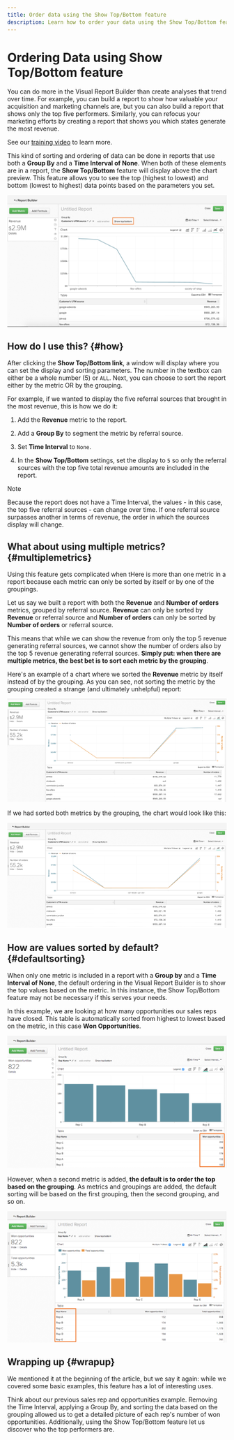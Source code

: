 ```yaml
---
title: Order data using the Show Top/Bottom feature
description: Learn how to order your data using the Show Top/Bottom feature.
---
```

# Ordering Data using Show Top/Bottom feature

You can do more in the Visual Report Builder than create analyses that trend over time. For example, you can build a report to show how valuable your acquisition and marketing channels are, but you can also build a report that shows only the top five performers. Similarly, you can refocus your marketing efforts by creating a report that shows you which states generate the most revenue.

See our [training video](https://support.magento.com/hc/en-us/articles/360016730091) to learn more.

This kind of sorting and ordering of data can be done in reports that use both a **Group By** and a **Time Interval of None**. When both of these elements are in a report, the **Show Top/Bottom** feature will display above the chart preview. This feature allows you to see the top (highest to lowest) and bottom (lowest to highest) data points based on the parameters you set.

![Show Top/Bottom feature in the Visual Report Builder.](../../assets/Show_Top_Bottom.png)<!--{:.zoom}-->

## How do I use this? {#how}

After clicking the **Show Top/Bottom link**, a window will display where you can set the display and sorting parameters. The number in the textbox can either be a whole number (5) or `ALL`. Next, you can choose to sort the report either by the metric OR by the grouping.

For example, if we wanted to display the five referral sources that brought in the most revenue, this is how we do it:

1. Add the **Revenue** metric to the report.

1. Add a **Group By** to segment the metric by referral source.

1. Set **Time Interval** to `None`.

1. In the **Show Top/Bottom** settings, set the display to `5` so only the referral sources with the top five total revenue amounts are included in the report.

>[!NOTE]
>
>Because the report does not have a Time Interval, the values - in this case, the top five referral sources - can change over time. If one referral source surpasses another in terms of revenue, the order in which the sources display will change.

## What about using multiple metrics? {#multiplemetrics}

Using this feature gets complicated when tHere is more than one metric in a report because each metric can only be sorted by itself or by one of the groupings.

Let us say we built a report with both the **Revenue** and **Number of orders** metrics, grouped by referral source. **Revenue** can only be sorted by **Revenue** or referral source and **Number of orders** can only be sorted by **Number of orders** or referral source.

This means that while we can show the revenue from only the top 5 revenue generating referral sources, we cannot show the number of orders also by the top 5 revenue generating referral sources. **Simply put: when there are multiple metrics, the best bet is to sort each metric by the grouping**.

Here's an example of a chart where we sorted the **Revenue** metric by itself instead of by the grouping. As you can see, not sorting the metric by the grouping created a strange (and ultimately unhelpful) report:

![Strange and unhelpful report results.](../../assets/Screen_Shot_2015-12-17_at_3.53.13_PM.png)<!--{:.zoom}-->

If we had sorted both metrics by the grouping, the chart would look like this:

![Sorting both metrics by the grouping.](../../assets/Screen_Shot_2015-12-17_at_3.55.29_PM.png)<!--{:.zoom}-->

## How are values sorted by default? {#defaultsorting}

When only one metric is included in a report with a **Group by** and a **Time Interval of None**, the default ordering in the Visual Report Builder is to show the top values based on the metric. In this instance, the Show Top/Bottom feature may not be necessary if this serves your needs.

In this example, we are looking at how many opportunities our sales reps have closed. This table is automatically sorted from highest to lowest based on the metric, in this case **Won Opportunities**.

![Ordering by the metric.](../../assets/Ordered_by_metric.png)<!--{:.zoom}-->

However, when a second metric is added, **the default is to order the top based on the grouping**. As metrics and groupings are added, the default sorting will be based on the first grouping, then the second grouping, and so on.

![Ordering by the grouping.](../../assets/Ordered_by_grouping.png)<!--{:.zoom}-->

## Wrapping up {#wrapup}

We mentioned it at the beginning of the article, but we say it again: while we covered some basic examples, this feature has a lot of interesting uses.

Think about our previous sales rep and opportunities example. Removing the Time Interval, applying a Group By, and sorting the data based on the grouping allowed us to get a detailed picture of each rep's number of won opportunities. Additionally, using the Show Top/Bottom feature let us discover who the top performers are.
